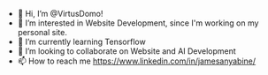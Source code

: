 - 👋 Hi, I’m @VirtusDomo!
- 👀 I’m interested in Website Development, since I'm working on my personal site.
- 🌱 I’m currently learning Tensorflow
- 💞️ I’m looking to collaborate on Website and AI Development
- 📫 How to reach me https://www.linkedin.com/in/jamesanyabine/

<!---
VirtusDomo/VirtusDomo is a ✨ special ✨ repository because its `README.md` (this file) appears on your GitHub profile.
You can click the Preview link to take a look at your changes.
--->
